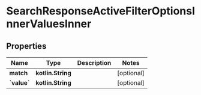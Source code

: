 
# SearchResponseActiveFilterOptionsInnerValuesInner

## Properties
| Name | Type | Description | Notes |
| ------------ | ------------- | ------------- | ------------- |
| **match** | **kotlin.String** |  |  [optional] |
| **&#x60;value&#x60;** | **kotlin.String** |  |  [optional] |



